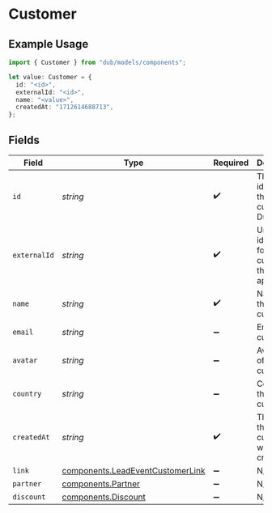 # Customer

## Example Usage

```typescript
import { Customer } from "dub/models/components";

let value: Customer = {
  id: "<id>",
  externalId: "<id>",
  name: "<value>",
  createdAt: "1712614688713",
};
```

## Fields

| Field                                                                                | Type                                                                                 | Required                                                                             | Description                                                                          |
| ------------------------------------------------------------------------------------ | ------------------------------------------------------------------------------------ | ------------------------------------------------------------------------------------ | ------------------------------------------------------------------------------------ |
| `id`                                                                                 | *string*                                                                             | :heavy_check_mark:                                                                   | The unique identifier of the customer in Dub.                                        |
| `externalId`                                                                         | *string*                                                                             | :heavy_check_mark:                                                                   | Unique identifier for the customer in the client's app.                              |
| `name`                                                                               | *string*                                                                             | :heavy_check_mark:                                                                   | Name of the customer.                                                                |
| `email`                                                                              | *string*                                                                             | :heavy_minus_sign:                                                                   | Email of the customer.                                                               |
| `avatar`                                                                             | *string*                                                                             | :heavy_minus_sign:                                                                   | Avatar URL of the customer.                                                          |
| `country`                                                                            | *string*                                                                             | :heavy_minus_sign:                                                                   | Country of the customer.                                                             |
| `createdAt`                                                                          | *string*                                                                             | :heavy_check_mark:                                                                   | The date the customer was created.                                                   |
| `link`                                                                               | [components.LeadEventCustomerLink](../../models/components/leadeventcustomerlink.md) | :heavy_minus_sign:                                                                   | N/A                                                                                  |
| `partner`                                                                            | [components.Partner](../../models/components/partner.md)                             | :heavy_minus_sign:                                                                   | N/A                                                                                  |
| `discount`                                                                           | [components.Discount](../../models/components/discount.md)                           | :heavy_minus_sign:                                                                   | N/A                                                                                  |
